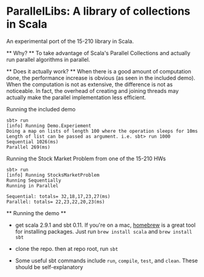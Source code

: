 # ParallelLibs: A library of collections in Scala

An experimental port of the 15-210 library in Scala.

** Why? **
To take advantage of Scala's Parallel Collections and actually run parallel algorithms in parallel.

** Does it actually work? **
When there is a good amount of computation done, the performance increase is obvious (as seen in the included demo).  When the computation is not as extensive, the difference is not as noticeable. In fact, the overhead of creating and joining threads may actually make the parallel implementation less efficient.


Running the included demo
```
sbt> run
[info] Running Demo.Experiement
Doing a map on lists of length 100 where the operation sleeps for 10ms
Length of list can be passed as argument. i.e. sbt> run 1000
Sequential 1026(ms)
Parallel 269(ms)
```

Running the Stock Market Problem from one of the 15-210 HWs
```
sbt> run
[info] Running StocksMarketProblem
Running Sequentially
Running in Parallel

Sequential: totals= 32,18,17,23,27(ms)
Parallel: totals= 22,23,22,20,23(ms)
```

** Running the demo **

+ get scala 2.9.1 and sbt 0.11.  If you're on a mac, [homebrew](http://mxcl.github.com/homebrew/) is a great tool for installing packages. Just run ```brew install scala``` and ```brew install sbt```

+ clone the repo. then at repo root, run ```sbt```

+ Some useful sbt commands include ```run```, ```compile```, ```test```, and ```clean```.  These should be self-explanatory

